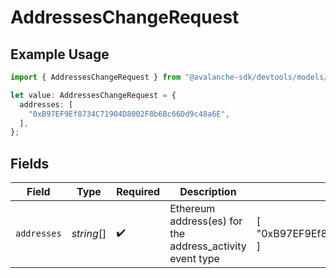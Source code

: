 # AddressesChangeRequest

## Example Usage

```typescript
import { AddressesChangeRequest } from "@avalanche-sdk/devtools/models/components";

let value: AddressesChangeRequest = {
  addresses: [
    "0xB97EF9Ef8734C71904D8002F8b6Bc66Dd9c48a6E",
  ],
};
```

## Fields

| Field                                                    | Type                                                     | Required                                                 | Description                                              | Example                                                  |
| -------------------------------------------------------- | -------------------------------------------------------- | -------------------------------------------------------- | -------------------------------------------------------- | -------------------------------------------------------- |
| `addresses`                                              | *string*[]                                               | :heavy_check_mark:                                       | Ethereum address(es) for the address_activity event type | [<br/>"0xB97EF9Ef8734C71904D8002F8b6Bc66Dd9c48a6E"<br/>] |